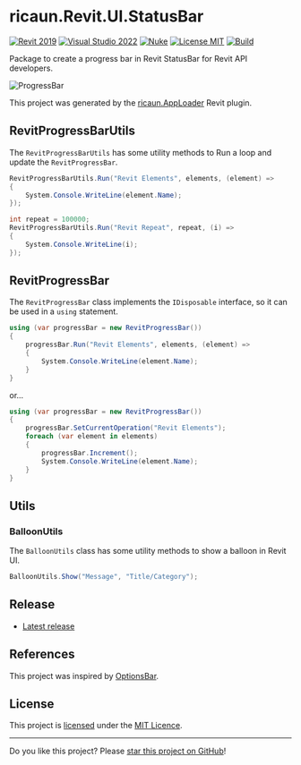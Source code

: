 # ricaun.Revit.UI.StatusBar

[![Revit 2019](https://img.shields.io/badge/Revit-2019+-blue.svg)](../..)
[![Visual Studio 2022](https://img.shields.io/badge/Visual%20Studio-2022-blue)](../..)
[![Nuke](https://img.shields.io/badge/Nuke-Build-blue)](https://nuke.build/)
[![License MIT](https://img.shields.io/badge/License-MIT-blue.svg)](LICENSE)
[![Build](../../actions/workflows/Build.yml/badge.svg)](../../actions)

Package to create a progress bar in Revit StatusBar for Revit API developers.

![ProgressBar](https://github.com/ricaun-io/ricaun.Revit.UI.StatusBar/assets/12437519/2d1642f8-f4fb-4fa8-8e9b-980d01127100)

This project was generated by the [ricaun.AppLoader](https://ricaun.com/AppLoader/) Revit plugin.

## RevitProgressBarUtils

The `RevitProgressBarUtils` has some utility methods to Run a loop and update the `RevitProgressBar`.

```C#
RevitProgressBarUtils.Run("Revit Elements", elements, (element) =>
{
    System.Console.WriteLine(element.Name);
});
```

```C#
int repeat = 100000;
RevitProgressBarUtils.Run("Revit Repeat", repeat, (i) =>
{
    System.Console.WriteLine(i);
});
```

## RevitProgressBar

The `RevitProgressBar` class implements the `IDisposable` interface, so it can be used in a `using` statement.

```C#
using (var progressBar = new RevitProgressBar())
{
	progressBar.Run("Revit Elements", elements, (element) =>
	{
		System.Console.WriteLine(element.Name);
	}
}
```

or...

```C#
using (var progressBar = new RevitProgressBar())
{
	progressBar.SetCurrentOperation("Revit Elements");
	foreach (var element in elements)
	{
		progressBar.Increment();
		System.Console.WriteLine(element.Name);
	}
}
```

## Utils
### BalloonUtils

The `BalloonUtils` class has some utility methods to show a balloon in Revit UI.
```C#
BalloonUtils.Show("Message", "Title/Category");
```

## Release

* [Latest release](../../releases/latest)

## References

This project was inspired by [OptionsBar](https://github.com/atomatiq/OptionsBar).

## License

This project is [licensed](LICENSE) under the [MIT Licence](https://en.wikipedia.org/wiki/MIT_License).

---

Do you like this project? Please [star this project on GitHub](../../stargazers)!
